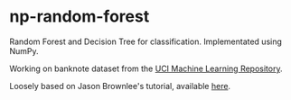 # np-random-forest
Random Forest and Decision Tree for classification. Implementated using NumPy.

Working on banknote dataset from the [UCI Machine Learning Repository](http://archive.ics.uci.edu/ml/machine-learning-databases/00267/).

Loosely based on Jason Brownlee's tutorial, available [here](https://github.com/adam-p/markdown-here/wiki/Markdown-Cheatsheet#links).
